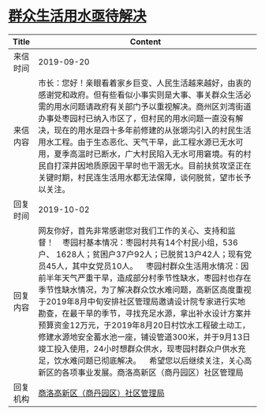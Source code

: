# <a href="http://www.shangluo.gov.cn/zmhd/ldxxxx.jsp?urltype=leadermail.LeaderMailContentUrl&wbtreeid=1112&leadermailid=5463">群众生活用水亟待解决</a>
| Title |                                                                                                                                                                                      Content                                                                                                                                                                                      |
|:-----:|-----------------------------------------------------------------------------------------------------------------------------------------------------------------------------------------------------------------------------------------------------------------------------------------------------------------------------------------------------------------------------------|
| 来信时间  | 2019-09-20                                                                                                                                                                                                                                                                                                                                                                        |
| 来信内容  | 市长：您好！亲眼看着家乡巨变、人民生活越来越好，由衷的感谢党和政府。但有些看似小事实则是大事、事关群众生活必需的用水问题请政府有关部门予以重视解决。商州区刘湾街道办事处枣园村已纳入市区了，但村民的用水问题一直没有解决，现在的用水是四十多年前修建的从张塬沟引入的村民生活用水工程。由于生态恶化、天气干旱，此工程水源已无水可用，夏季高温时已断水，广大村民陷入无水可用窘境。有的村民自打深井因地质原因干旱时也干涸无水。目前扶贫攻坚正在关键时期，村民连生活用水都无法保障，谈何脱贫，望市长予以关注。                                                                                                                             |
| 回复时间  | 2019-10-02                                                                                                                                                                                                                                                                                                                                                                        |
| 回复内容  | 网友你好，首先非常感谢您对我们工作的关心、支持和监督！    枣园村基本情况：枣园村共有14个村民小组，536户、 1628人；贫困户37户92人；已脱贫13户42人；现有党员45人，其中女党员10人。    枣园村群众生活用水情况：因前半年天气严重干旱，造成部分村季节性缺水，枣园村也存在季节性缺水情况，为了解决群众饮水难问题，高新区高度重视于2019年8月中旬安排社区管理局邀请设计院专家进行实地勘查，在最干旱的季节，寻找充足水源，拿出补水设计方案并预算资金12万元，于2019年8月20日村饮水工程破土动工，修建水源地安全蓄水池一座，铺设管道300米，并于9月13日竣工投入使用，24小时想群众供水，现枣园村群众户供水充足，饮水难问题已彻底解决。    希望您以后继续关注，关心高新区的各项事业发展。商洛高新区（商丹园区）社区管理局 |
| 回复机构  | <a href="../../categories/agencies/商洛高新区（商丹园区）社区管理局.md">商洛高新区（商丹园区）社区管理局</a>                                                                                                                                                                                                                                                                                                        |